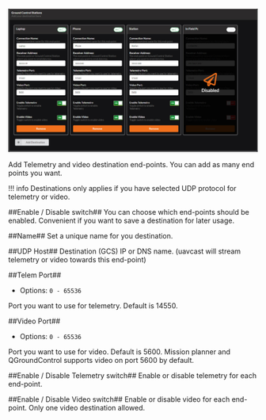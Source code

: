 !['Ground Control'](../images/pages/Ground-Control/ground-control.jpg)

Add Telemetry and video destination end-points. You can add as many end points you want.

!!! info
    Destinations only applies if you have selected UDP protocol for telemetry or video.  

##Enable / Disable switch##
You can choose which end-points should be enabled. Convenient if you want to save a destination for later usage.

##Name##
Set a unique name for you destination.

##UDP Host##
Destination (GCS) IP or DNS name. (uavcast will stream telemetry or video towards this end-point)

##Telem Port##
* Options: `0 - 65536`

Port you want to use for telemetry. Default is 14550.

##Video Port##
* Options: `0 - 65536`

Port you want to use for video. Default is 5600. Mission planner and QGroundControl supports video on port 5600 by default.

##Enable / Disable Telemetry switch##
Enable or disable telemetry for each end-point.

##Enable / Disable Video switch##
Enable or disable video for each end-point. Only one video destination allowed.
